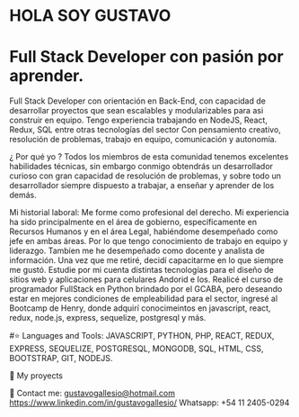 # HOLA SOY GUSTAVO
# Full Stack Developer con pasión por aprender.

Full Stack Developer con orientación en Back-End, con capacidad de desarrollar proyectos que sean escalables y modularizables para asi construir en equipo. Tengo experiencia trabajando en NodeJS, React,
Redux, SQL entre otras tecnologías del sector Con pensamiento creativo, resolución de problemas, trabajo en equipo, comunicación y autonomía. 

¿ Por qué yo ?
Todos los miembros de esta comunidad tenemos excelentes habilidades técnicas, sin embargo conmigo obtendrás un desarrollador curioso con gran capacidad de resolución de problemas, y sobre todo un desarrollador siempre dispuesto a trabajar, a enseñar y aprender de los demás.

Mi historial laboral:
Me forme como profesional del derecho. Mi experiencia ha sido principalmente en el área de gobierno, específicamente en Recursos Humanos y en el área Legal, habiéndome desempeñado como jefe en ambas áreas. Por lo que tengo conocimiento de trabajo en equipo y liderazgo. Tambíen me he desempeñado como docente y analista de información.
Una vez que me retiré, decidí capacitarme en lo que siempre me gustó. Estudie por mi cuenta distintas tecnologías para el diseño de sitios web y aplicaciones para celulares Andorid e Ios.  Realicé el curso de programador FullStack en Python brindado por el GCABA, pero deseando estar en mejores condiciones de empleabilidad para el sector, ingresé al Bootcamp de Henry, donde adquirí conocimeintos en javascript, react, redux, node.js, express, sequelize, postgresql y más.  

#⭐ Languages and Tools:
JAVASCRIPT, PYTHON, PHP, REACT, REDUX, EXPRESS, SEQUELIZE, POSTGRESQL, MONGODB, SQL, HTML, CSS, BOOTSTRAP, GIT, NODEJS.


 
📌 My proyects



 
📎 Contact me:
    gustavogallesio@hotmail.com
    https://www.linkedin.com/in/gustavogallesio/
    Whatsapp: +54 11 2405-0294
  
